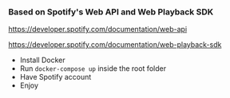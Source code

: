 ### Based on Spotify's Web API and Web Playback SDK
https://developer.spotify.com/documentation/web-api

https://developer.spotify.com/documentation/web-playback-sdk


- Install Docker
- Run `docker-compose up` inside the root folder
- Have Spotify account
- Enjoy